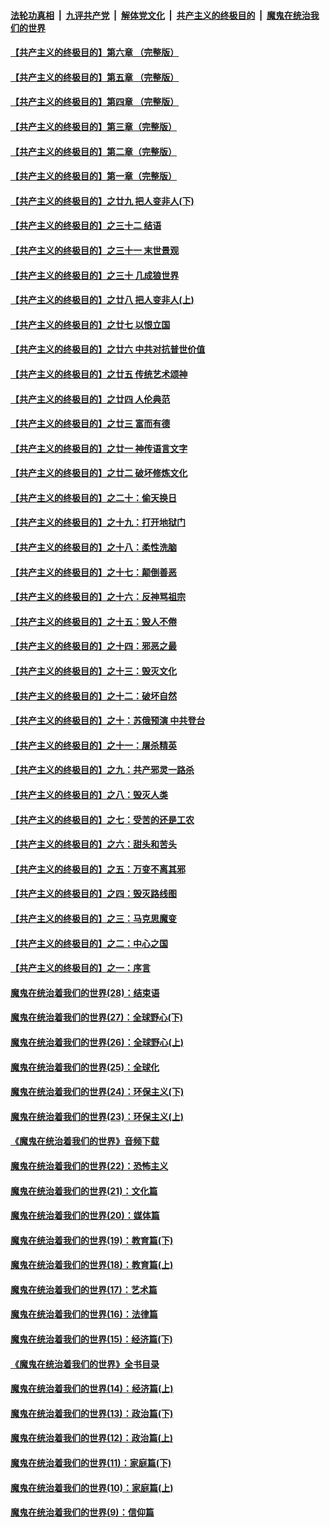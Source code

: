 ####  [法轮功真相](../../../../basic/blob/master/README.md?t=06040131) &nbsp;|&nbsp; [九评共产党](../../../../9ping.md/blob/master/README.md?t=06040131) &nbsp;|&nbsp; [解体党文化](../../../../jtdwh.md/blob/master/README.md?t=06040131)  &nbsp;|&nbsp; [共产主义的终极目的](../../../../gczydzjmd.md/blob/master/README.md?t=06040131) &nbsp;|&nbsp; [魔鬼在统治我们的世界](../../../../mgztzwmdsj.md/blob/master/README.md?t=06040131) 

#### [【共产主义的终极目的】第六章 （完整版）](../pages/nsc422/n11428913.md?t=06040131) 

#### [【共产主义的终极目的】第五章 （完整版）](../pages/nsc422/n11428912.md?t=06040131) 

#### [【共产主义的终极目的】第四章 （完整版）](../pages/nsc422/n11428907.md?t=06040131) 

#### [【共产主义的终极目的】第三章（完整版）](../pages/nsc422/n11428848.md?t=06040131) 

#### [【共产主义的终极目的】第二章（完整版）](../pages/nsc422/n11428831.md?t=06040131) 

#### [【共产主义的终极目的】第一章（完整版）](../pages/nsc422/n11417651.md?t=06040131) 

#### [【共产主义的终极目的】之廿九 把人变非人(下)](../pages/nsc422/n11344140.md?t=06040131) 

#### [【共产主义的终极目的】之三十二 结语](../pages/nsc422/n11360535.md?t=06040131) 

#### [【共产主义的终极目的】之三十一 末世景观](../pages/nsc422/n11351129.md?t=06040131) 

#### [【共产主义的终极目的】之三十 几成狼世界](../pages/nsc422/n11348280.md?t=06040131) 

#### [【共产主义的终极目的】之廿八 把人变非人(上)](../pages/nsc422/n11340492.md?t=06040131) 

#### [【共产主义的终极目的】之廿七 以恨立国](../pages/nsc422/n11336944.md?t=06040131) 

#### [【共产主义的终极目的】之廿六 中共对抗普世价值](../pages/nsc422/n11324785.md?t=06040131) 

#### [【共产主义的终极目的】之廿五 传统艺术颂神](../pages/nsc422/n11296396.md?t=06040131) 

#### [【共产主义的终极目的】之廿四 人伦典范](../pages/nsc422/n11296397.md?t=06040131) 

#### [【共产主义的终极目的】之廿三 富而有德](../pages/nsc422/n11283598.md?t=06040131) 

#### [【共产主义的终极目的】之廿一 神传语言文字](../pages/nsc422/n11263265.md?t=06040131) 

#### [【共产主义的终极目的】之廿二 破坏修炼文化](../pages/nsc422/n11245728.md?t=06040131) 

#### [【共产主义的终极目的】之二十：偷天换日](../pages/nsc422/n11238846.md?t=06040131) 

#### [【共产主义的终极目的】之十九：打开地狱门](../pages/nsc422/n11206376.md?t=06040131) 

#### [【共产主义的终极目的】之十八：柔性洗脑](../pages/nsc422/n11199994.md?t=06040131) 

#### [【共产主义的终极目的】之十七：颠倒善恶](../pages/nsc422/n11179782.md?t=06040131) 

#### [【共产主义的终极目的】之十六：反神骂祖宗](../pages/nsc422/n11166798.md?t=06040131) 

#### [【共产主义的终极目的】之十五：毁人不倦](../pages/nsc422/n11166792.md?t=06040131) 

#### [【共产主义的终极目的】之十四：邪恶之最](../pages/nsc422/n11150249.md?t=06040131) 

#### [【共产主义的终极目的】之十三：毁灭文化](../pages/nsc422/n11135227.md?t=06040131) 

#### [【共产主义的终极目的】之十二：破坏自然](../pages/nsc422/n11135214.md?t=06040131) 

#### [【共产主义的终极目的】之十：苏俄预演 中共登台](../pages/nsc422/n11118424.md?t=06040131) 

#### [【共产主义的终极目的】之十一：屠杀精英](../pages/nsc422/n11118442.md?t=06040131) 

#### [【共产主义的终极目的】之九：共产邪灵一路杀](../pages/nsc422/n11114139.md?t=06040131) 

#### [【共产主义的终极目的】之八：毁灭人类](../pages/nsc422/n11108503.md?t=06040131) 

#### [【共产主义的终极目的】之七：受苦的还是工农](../pages/nsc422/n11101809.md?t=06040131) 

#### [【共产主义的终极目的】之六：甜头和苦头](../pages/nsc422/n11096971.md?t=06040131) 

#### [【共产主义的终极目的】之五：万变不离其邪](../pages/nsc422/n11091285.md?t=06040131) 

#### [【共产主义的终极目的】之四：毁灭路线图](../pages/nsc422/n11086284.md?t=06040131) 

#### [【共产主义的终极目的】之三：马克思魔变](../pages/nsc422/n11061941.md?t=06040131) 

#### [【共产主义的终极目的】之二：中心之国](../pages/nsc422/n11047728.md?t=06040131) 

#### [【共产主义的终极目的】之一：序言](../pages/nsc422/n11086077.md?t=06040131) 

#### [魔鬼在统治着我们的世界(28)：结束语](../pages/nsc422/n10936246.md?t=06040131) 

#### [魔鬼在统治着我们的世界(27)：全球野心(下)](../pages/nsc422/n10928319.md?t=06040131) 

#### [魔鬼在统治着我们的世界(26)：全球野心(上)](../pages/nsc422/n10900318.md?t=06040131) 

#### [魔鬼在统治着我们的世界(25)：全球化](../pages/nsc422/n10788205.md?t=06040131) 

#### [魔鬼在统治着我们的世界(24)：环保主义(下)](../pages/nsc422/n10695307.md?t=06040131) 

#### [魔鬼在统治着我们的世界(23)：环保主义(上)](../pages/nsc422/n10688613.md?t=06040131) 

#### [《魔鬼在统治着我们的世界》音频下载](../pages/nsc422/n10635553.md?t=06040131) 

#### [魔鬼在统治着我们的世界(22)：恐怖主义](../pages/nsc422/n10614727.md?t=06040131) 

#### [魔鬼在统治着我们的世界(21)：文化篇](../pages/nsc422/n10597706.md?t=06040131) 

#### [魔鬼在统治着我们的世界(20)：媒体篇](../pages/nsc422/n10586579.md?t=06040131) 

#### [魔鬼在统治着我们的世界(19)：教育篇(下)](../pages/nsc422/n10564808.md?t=06040131) 

#### [魔鬼在统治着我们的世界(18)：教育篇(上)](../pages/nsc422/n10526970.md?t=06040131) 

#### [魔鬼在统治着我们的世界(17)：艺术篇](../pages/nsc422/n10499093.md?t=06040131) 

#### [魔鬼在统治着我们的世界(16)：法律篇](../pages/nsc422/n10485969.md?t=06040131) 

#### [魔鬼在统治着我们的世界(15)：经济篇(下)](../pages/nsc422/n10469975.md?t=06040131) 

#### [《魔鬼在统治着我们的世界》全书目录](../pages/nsc422/n10464261.md?t=06040131) 

#### [魔鬼在统治着我们的世界(14)：经济篇(上)](../pages/nsc422/n10457370.md?t=06040131) 

#### [魔鬼在统治着我们的世界(13)：政治篇(下)](../pages/nsc422/n10448270.md?t=06040131) 

#### [魔鬼在统治着我们的世界(12)：政治篇(上)](../pages/nsc422/n10444576.md?t=06040131) 

#### [魔鬼在统治着我们的世界(11)：家庭篇(下)](../pages/nsc422/n10440961.md?t=06040131) 

#### [魔鬼在统治着我们的世界(10)：家庭篇(上)](../pages/nsc422/n10435448.md?t=06040131) 

#### [魔鬼在统治着我们的世界(9)：信仰篇](../pages/nsc422/n10432159.md?t=06040131) 

